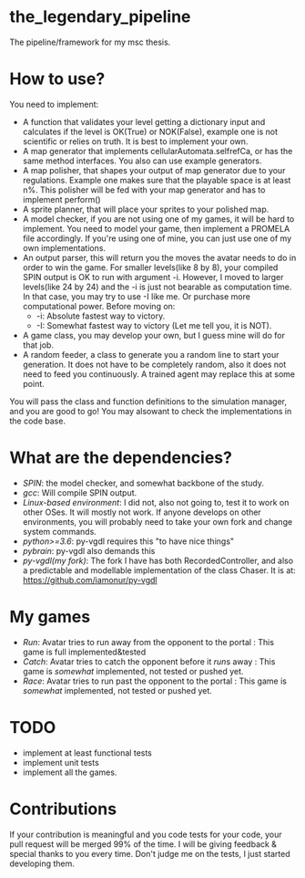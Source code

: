 # the_legendary_pipeline
The pipeline/framework for my msc thesis.

# How to use?
You need to implement:
- A function that validates your level getting a dictionary input and calculates if the level is OK(True) or NOK(False), example one is not scientific or relies on truth. It is best to implement your own.
- A map generator that implements cellularAutomata.selfrefCa, or has the same method interfaces. You also can use example generators.
- A map polisher, that shapes your output of map generator due to your regulations. Example one makes sure that the playable space is at least n%. This polisher will be fed with your map generator and has to implement perform()
- A sprite planner, that will place your sprites to your polished map.
- A model checker, if you are not using one of my games, it will be hard to implement. You need to model your game, then implement a PROMELA file accordingly. If you're using one of mine, you can just use one of my own implementations.
- An output parser, this will return you the moves the avatar needs to do in order to win the game. For smaller levels(like 8 by 8), your compiled SPIN output is OK to run with argument -i. However, I moved to larger levels(like 24 by 24) and the -i is just not bearable as computation time. In that case, you may try to use -I like me. Or purchase more computational power. Before moving on:
  - -i: Absolute fastest way to victory.
  - -I: Somewhat fastest way to victory (Let me tell you, it is NOT).
- A game class, you may develop your own, but I guess mine will do for that job.
- A random feeder, a class to generate you a random line to start your generation. It does not have to be completely random, also it does not need to feed you continuously. A trained agent may replace this at some point.

You will pass the class and function definitions to the simulation manager, and you are good to go! You may alsowant to check the implementations in the code base.

# What are the dependencies?
- *SPIN*: the model checker, and somewhat backbone of the study.
- *gcc*: Will compile SPIN output.
- *Linux-based environment*: I did not, also not going to, test it to work on other OSes. It will mostly not work. If anyone develops on other environments, you will probably need to take your own fork and change system commands.
- *python>=3.6*: py-vgdl requires this "to have nice things"
- *pybrain*: py-vgdl also demands this
- *py-vgdl(my fork)*: The fork I have has both RecordedController, and also a predictable and modellable implementation of the class Chaser. It is at: https://github.com/iamonur/py-vgdl

# My games
- *Run*: Avatar tries to run away from the opponent to the portal : This game is full implemented&tested
- *Catch*: Avatar tries to catch the opponent before it *run*s away : This game is *somewhat* implemented, not tested or  pushed yet.
- *Race*: Avatar tries to run past the opponent to the portal : This game is *somewhat* implemented, not tested or pushed yet.

# TODO
- implement at least functional tests
- implement unit tests
- implement all the games.

# Contributions
If your contribution is meaningful and you code tests for your code, your pull request will be merged 99% of the time. I will be giving feedback & special thanks to you every time. Don't judge me on the tests, I just started developing them.
